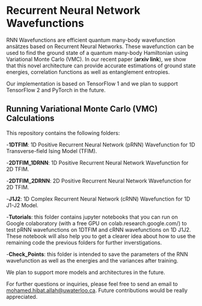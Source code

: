 # Recurrent Neural Network Wavefunctions

RNN Wavefunctions are efficient quantum many-body wavefunction ansätzes based on Recurrent Neural Networks. These wavefunction can be used to find the ground state of a quantum many-body Hamiltonian using Variational Monte Carlo (VMC). In our recent paper (**arxiv link**), we show that this novel architecture can provide accurate estimations of ground state energies, correlation functions as well as entanglement entropies.

Our implementation is based on TensorFlow 1 and we plan to support TensorFlow 2 and PyTorch in the future.

## Running Variational Monte Carlo (VMC) Calculations

This repository contains the following folders:

-**1DTFIM**: 1D Positive Recurrent Neural Network (pRNN) Wavefunction for 1D Transverse-field Ising Model (TFIM).

-**2DTFIM_1DRNN**: 1D Positive Recurrent Neural Network Wavefunction for 2D TFIM.

-**2DTFIM_2DRNN**: 2D Positive Recurrent Neural Network Wavefunction for 2D TFIM.

-**J1J2**: 1D Complex Recurrent Neural Network (cRNN) Wavefunction for 1D J1-J2 Model.

-**Tutorials**: this folder contains jupyter notebooks that you can run on Google colaboratory (with a free GPU on colab.research.google.com/) to test pRNN wavefunctions on 1DTFIM and cRNN wavefunctions on 1D J1J2. These notebook will also help you to get a clearer idea about how to use the remaining code the previous folders for further inverstigations.

-**Check_Points**: this folder is intended to save the parameters of the RNN wavefunction as well as the energies and the variances after training.

We plan to support more models and architectures in the future.

For further questions or inquiries, please feel free to send an email to mohamed.hibat.allah@uwaterloo.ca. Future contributions would be really appreciated.
